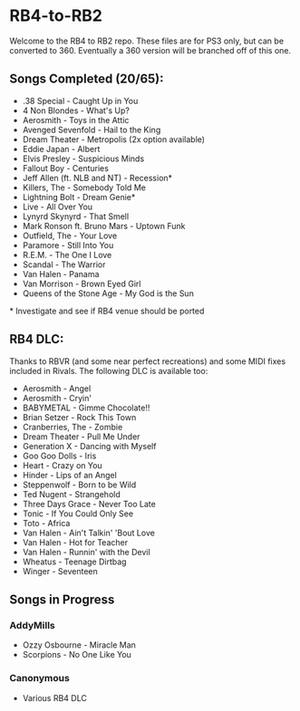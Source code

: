 # RB4-to-RB2

Welcome to the RB4 to RB2 repo. These files are for PS3 only, but can be converted to 360. Eventually a 360 version will be branched off of this one.

## Songs Completed (20/65):
*  .38 Special - Caught Up in You
*  4 Non Blondes - What's Up?
*  Aerosmith - Toys in the Attic
*  Avenged Sevenfold - Hail to the King
*  Dream Theater - Metropolis (2x option available)
*  Eddie Japan - Albert
*  Elvis Presley - Suspicious Minds
*  Fallout Boy - Centuries
*  Jeff Allen (ft. NLB and NT) - Recession\*
*  Killers, The - Somebody Told Me 
*  Lightning Bolt - Dream Genie\*
*  Live - All Over You
*  Lynyrd Skynyrd - That Smell
*  Mark Ronson ft. Bruno Mars - Uptown Funk
*  Outfield, The - Your Love
*  Paramore - Still Into You
*  R.E.M. - The One I Love
*  Scandal - The Warrior
*  Van Halen - Panama
*  Van Morrison - Brown Eyed Girl
*  Queens of the Stone Age - My God is the Sun

\* Investigate and see if RB4 venue should be ported

## RB4 DLC:
Thanks to RBVR (and some near perfect recreations) and some MIDI fixes included in Rivals. The following DLC is available too:
*  Aerosmith - Angel
*  Aerosmith - Cryin'
*  BABYMETAL - Gimme Chocolate!!
*  Brian Setzer - Rock This Town
*  Cranberries, The - Zombie
*  Dream Theater - Pull Me Under
*  Generation X - Dancing with Myself
*  Goo Goo Dolls - Iris
*  Heart - Crazy on You
*  Hinder - Lips of an Angel
*  Steppenwolf - Born to be Wild
*  Ted Nugent - Strangehold
*  Three Days Grace - Never Too Late
*  Tonic - If You Could Only See
*  Toto - Africa
*  Van Halen - Ain't Talkin' 'Bout Love
*  Van Halen - Hot for Teacher
*  Van Halen - Runnin' with the Devil
*  Wheatus - Teenage Dirtbag
*  Winger - Seventeen


## Songs in Progress

### AddyMills
*  Ozzy Osbourne - Miracle Man
*  Scorpions - No One Like You


### Canonymous
*  Various RB4 DLC
